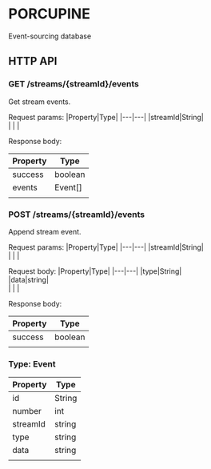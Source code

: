 # PORCUPINE

Event-sourcing database

## HTTP API

### **GET /streams/{streamId}/events**

Get stream events.

Request params: 
|Property|Type|
|---|---|
|streamId|String|  
|   |   |  


Response body:

|Property|Type|
|---|---|
|success|boolean|  
|events|Event[]|  
|   |   |  

### **POST /streams/{streamId}/events**

Append stream event.

Request params: 
|Property|Type|
|---|---|
|streamId|String|  
|   |   |  

Request body:
|Property|Type|
|---|---|
|type|String|  
|data|string|  
|   |   |  

Response body:

|Property|Type|
|---|---|
|success|boolean|  
|   |   |  

### **Type: Event**
|Property|Type|
|---|---|
|id|String|  
|number|int|  
|streamId|string|  
|type|string|  
|data|string|  
|   |   |  